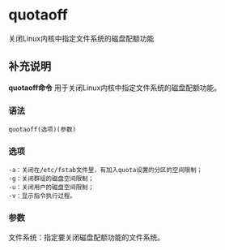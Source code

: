 #  quotaoff

关闭Linux内核中指定文件系统的磁盘配额功能

##  补充说明

**quotaoff命令** 用于关闭Linux内核中指定文件系统的磁盘配额功能。

###  语法

    
    
    quotaoff(选项)(参数)
    

###  选项

    
    
    -a：关闭在/etc/fstab文件里，有加入quota设置的分区的空间限制；
    -g：关闭群组的磁盘空间限制；
    -u：关闭用户的磁盘空间限制；
    -v：显示指令执行过程。
    

###  参数

文件系统：指定要关闭磁盘配额功能的文件系统。

